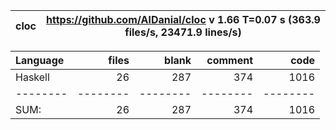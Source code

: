 
cloc|https://github.com/AlDanial/cloc v 1.66  T=0.07 s (363.9 files/s, 23471.9 lines/s)
--- | ---

Language|files|blank|comment|code
:-------|-------:|-------:|-------:|-------:
Haskell|26|287|374|1016
--------|--------|--------|--------|--------
SUM:|26|287|374|1016
